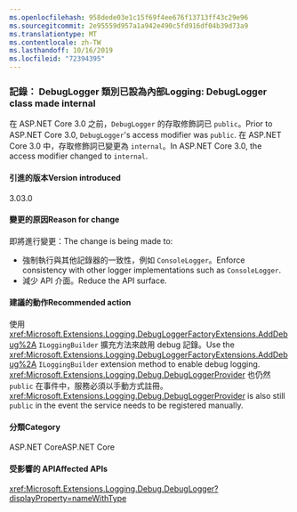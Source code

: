 ```yaml
---
ms.openlocfilehash: 958dede03e1c15f69f4ee676f13713ff43c29e96
ms.sourcegitcommit: 2e95559d957a1a942e490c5fd916df04b39d73a9
ms.translationtype: MT
ms.contentlocale: zh-TW
ms.lasthandoff: 10/16/2019
ms.locfileid: "72394395"
---
```

### <a name="logging-debuglogger-class-made-internal"></a><span data-ttu-id="b1cfe-101">記錄： DebugLogger 類別已設為內部</span><span class="sxs-lookup"><span data-stu-id="b1cfe-101">Logging: DebugLogger class made internal</span></span>

<span data-ttu-id="b1cfe-102">在 ASP.NET Core 3.0 之前，`DebugLogger` 的存取修飾詞已 `public`。</span><span class="sxs-lookup"><span data-stu-id="b1cfe-102">Prior to ASP.NET Core 3.0, `DebugLogger`'s access modifier was `public`.</span></span> <span data-ttu-id="b1cfe-103">在 ASP.NET Core 3.0 中，存取修飾詞已變更為 `internal`。</span><span class="sxs-lookup"><span data-stu-id="b1cfe-103">In ASP.NET Core 3.0, the access modifier changed to `internal`.</span></span>

#### <a name="version-introduced"></a><span data-ttu-id="b1cfe-104">引進的版本</span><span class="sxs-lookup"><span data-stu-id="b1cfe-104">Version introduced</span></span>

<span data-ttu-id="b1cfe-105">3.0</span><span class="sxs-lookup"><span data-stu-id="b1cfe-105">3.0</span></span>

#### <a name="reason-for-change"></a><span data-ttu-id="b1cfe-106">變更的原因</span><span class="sxs-lookup"><span data-stu-id="b1cfe-106">Reason for change</span></span>

<span data-ttu-id="b1cfe-107">即將進行變更：</span><span class="sxs-lookup"><span data-stu-id="b1cfe-107">The change is being made to:</span></span>

* <span data-ttu-id="b1cfe-108">強制執行與其他記錄器的一致性，例如 `ConsoleLogger`。</span><span class="sxs-lookup"><span data-stu-id="b1cfe-108">Enforce consistency with other logger implementations such as `ConsoleLogger`.</span></span>
* <span data-ttu-id="b1cfe-109">減少 API 介面。</span><span class="sxs-lookup"><span data-stu-id="b1cfe-109">Reduce the API surface.</span></span>

#### <a name="recommended-action"></a><span data-ttu-id="b1cfe-110">建議的動作</span><span class="sxs-lookup"><span data-stu-id="b1cfe-110">Recommended action</span></span>

<span data-ttu-id="b1cfe-111">使用 <xref:Microsoft.Extensions.Logging.DebugLoggerFactoryExtensions.AddDebug%2A> `ILoggingBuilder` 擴充方法來啟用 debug 記錄。</span><span class="sxs-lookup"><span data-stu-id="b1cfe-111">Use the <xref:Microsoft.Extensions.Logging.DebugLoggerFactoryExtensions.AddDebug%2A> `ILoggingBuilder` extension method to enable debug logging.</span></span> <span data-ttu-id="b1cfe-112"><xref:Microsoft.Extensions.Logging.Debug.DebugLoggerProvider> 也仍然 `public` 在事件中，服務必須以手動方式註冊。</span><span class="sxs-lookup"><span data-stu-id="b1cfe-112"><xref:Microsoft.Extensions.Logging.Debug.DebugLoggerProvider> is also still `public` in the event the service needs to be registered manually.</span></span>

#### <a name="category"></a><span data-ttu-id="b1cfe-113">分類</span><span class="sxs-lookup"><span data-stu-id="b1cfe-113">Category</span></span>

<span data-ttu-id="b1cfe-114">ASP.NET Core</span><span class="sxs-lookup"><span data-stu-id="b1cfe-114">ASP.NET Core</span></span>

#### <a name="affected-apis"></a><span data-ttu-id="b1cfe-115">受影響的 API</span><span class="sxs-lookup"><span data-stu-id="b1cfe-115">Affected APIs</span></span>

<xref:Microsoft.Extensions.Logging.Debug.DebugLogger?displayProperty=nameWithType>

<!--

#### Affected APIs

`T:Microsoft.Extensions.Logging.Debug.DebugLogger`

-->
